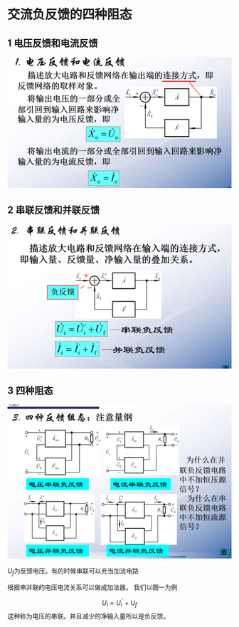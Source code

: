 # 交流负反馈的四种阻态

## 1 电压反馈和电流反馈  

![Alt text](image-5.png)

## 2 串联反馈和并联反馈  

![Alt text](image-6.png)

## 3 四种阻态  

![Alt text](image-7.png)

$U_f$为反馈电压。有的时候串联可以充当加法电路

根据串并联的电压电流关系可以做成加法器。
我们以图一为例

$$U_i = U_i^{'} + U_f$$这种称为电压的串联。并且减少的净输入量所以是负反馈。